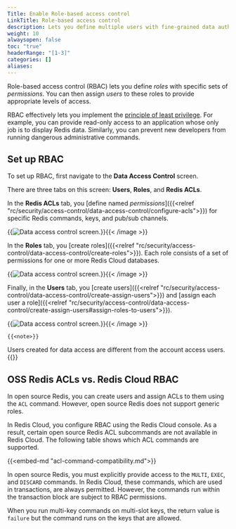 ```yaml
---
Title: Enable Role-based access control
LinkTitle: Role-based access control
description: Lets you define multiple users with fine-grained data authorization features.
weight: 10
alwaysopen: false
toc: "true"
headerRange: "[1-3]"
categories: []
aliases: 
---
```


Role-based access control (RBAC) lets you define *roles* with specific sets of *permissions*. You can then assign *users* to these roles
to provide appropriate levels of access.

RBAC effectively lets you implement the [principle of least privilege](https://en.wikipedia.org/wiki/Principle_of_least_privilege). For example, you can provide
read-only access to an application whose only job is to display Redis data. Similarly, you can prevent new developers from running dangerous administrative commands.


## Set up RBAC

To set up RBAC, first navigate to the **Data Access Control** screen.

There are three tabs on this screen: **Users**, **Roles**, and **Redis ACLs**.

In the **Redis ACLs** tab, you [define named *permissions*]({{<relref "rc/security/access-control/data-access-control/configure-acls">}}) for specific Redis commands, keys, and pub/sub channels.

{{<image filename="images/rc/data-access-control-acls.png" alt="Data access control screen." >}}{{< /image >}}

In the **Roles** tab, you [create roles]({{<relref "rc/security/access-control/data-access-control/create-roles">}}). Each role consists of a set of permissions for one or more Redis Cloud databases.

{{<image filename="images/rc/data-access-control-roles.png" alt="Data access control screen." >}}{{< /image >}}

Finally, in the **Users** tab, you [create users]({{<relref "rc/security/access-control/data-access-control/create-assign-users">}}) and [assign each user a role]({{<relref "rc/security/access-control/data-access-control/create-assign-users#assign-roles-to-users">}}).

{{<image filename="images/rc/data-access-control-users.png" alt="Data access control screen." >}}{{< /image >}}

    {{<note>}}
Users created for data access are different from the account access users.
    {{</note>}}


## OSS Redis ACLs vs. Redis Cloud RBAC

In open source Redis, you can create users and assign ACLs to them using the `ACL` command. However, open source
Redis does not support generic roles.

In Redis Cloud, you configure RBAC using the Redis Cloud console. As a result, certain open source Redis ACL
subcommands are not available in Redis Cloud. The following table shows which ACL commands are supported.

{{<embed-md "acl-command-compatibility.md">}}

In open source Redis, you must explicitly provide access to the `MULTI`, `EXEC`, and `DISCARD` commands.
In Redis Cloud, these commands, which are used in transactions, are always permitted. However, the commands
run within the transaction block are subject to RBAC permissions.

When you run multi-key commands on multi-slot keys, the return value is `failure` but the command runs on the keys that are allowed.



